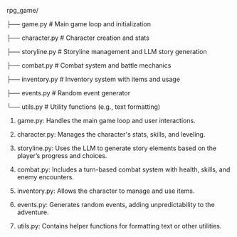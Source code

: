 rpg_game/

├── game.py             # Main game loop and initialization

├── character.py        # Character creation and stats

├── storyline.py        # Storyline management and LLM story generation

├── combat.py           # Combat system and battle mechanics

├── inventory.py        # Inventory system with items and usage

├── events.py           # Random event generator

└── utils.py            # Utility functions (e.g., text formatting)


1) game.py: Handles the main game loop and user interactions.

2) character.py: Manages the character's stats, skills, and leveling.

3) storyline.py: Uses the LLM to generate story elements based on the player’s progress and 
choices.

4) combat.py: Includes a turn-based combat system with health, skills, and enemy encounters.

5) inventory.py: Allows the character to manage and use items.

6) events.py: Generates random events, adding unpredictability to the adventure.

7) utils.py: Contains helper functions for formatting text or other utilities.